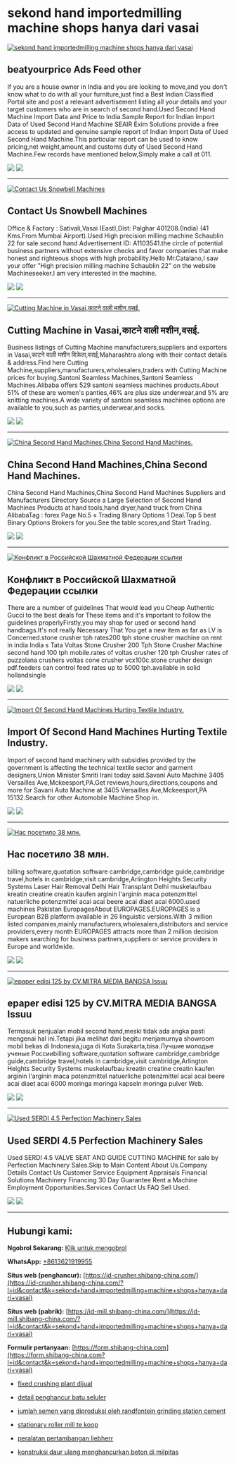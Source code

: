 # sekond hand importedmilling machine shops hanya dari vasai

<a href="https://swt.shibang-china.com/?l=id&img&k=sekond+hand+importedmilling+machine+shops+hanya+dari+vasai" target="_blank">![sekond hand importedmilling machine shops hanya dari vasai](http://static.shibang-china.com/all-800x300/1453.jpg)</a>

## beatyourprice Ads Feed other
If you are a house owner in India and you are looking to move,and you don't know what to do with all your furniture,just find a Best Indian Classified Portal site and post a relevant advertisement listing all your details and your target customers who are in search of second hand.Used Second Hand Machine Import Data and Price to India.Sample Report for Indian Import Data of Used Second Hand Machine SEAIR Exim Solutions provide a free access to updated and genuine sample report of Indian Import Data of Used Second Hand Machine.This particular report can be used to know pricing,net weight,amount,and customs duty of Used Second Hand Machine.Few records have mentioned below,Simply make a call at 011.


<a href="https://whatsapp.shibangsoft.com/WhatsApp.php" target="_blank" title="WhatsApp">![](http://static.shibang-china.com/icon/whatsapp.png)</a> <a href="https://swt.shibang-china.com/?l=id&icon&k=sekond+hand+importedmilling+machine+shops+hanya+dari+vasai" target="_blank">![](http://static.shibang-china.com/icon/chat-id.png)</a>

---

<a href="https://swt.shibang-china.com/?l=id&img&k=sekond+hand+importedmilling+machine+shops+hanya+dari+vasai" target="_blank">![Contact Us Snowbell Machines](http://static.shibang-china.com/all-800x300/963.jpg)</a>

## Contact Us Snowbell Machines
Office & Factory : Sativali,Vasai (East),Dist: Palghar 401208.(India) (41 Kms.From Mumbai Airport).Used High precision milling machine Schaublin 22 for sale.second hand Advertisement ID: A1103541.the circle of potential business partners without extensive checks and favor companies that make honest and righteous shops with high probability.Hello Mr.Catalano,I saw your offer "High precision milling machine Schaublin 22" on the website Machineseeker.I am very interested in the machine.


<a href="https://whatsapp.shibangsoft.com/WhatsApp.php" target="_blank" title="WhatsApp">![](http://static.shibang-china.com/icon/whatsapp.png)</a> <a href="https://swt.shibang-china.com/?l=id&icon&k=sekond+hand+importedmilling+machine+shops+hanya+dari+vasai" target="_blank">![](http://static.shibang-china.com/icon/chat-id.png)</a>

---

<a href="https://swt.shibang-china.com/?l=id&img&k=sekond+hand+importedmilling+machine+shops+hanya+dari+vasai" target="_blank">![Cutting Machine in Vasai,काटने वाली मशीन,वसई.](http://static.shibang-china.com/all-800x300/734.jpg)</a>

## Cutting Machine in Vasai,काटने वाली मशीन,वसई.
Business listings of Cutting Machine manufacturers,suppliers and exporters in Vasai,काटने वाली मशीन विक्रेता,वसई,Maharashtra along with their contact details & address.Find here Cutting Machine,suppliers,manufacturers,wholesalers,traders with Cutting Machine prices for buying.Santoni Seamless Machines,Santoni Seamless Machines.Alibaba offers 529 santoni seamless machines products.About 51% of these are women's panties,46% are plus size underwear,and 5% are knitting machines.A wide variety of santoni seamless machines options are available to you,such as panties,underwear,and socks.


<a href="https://whatsapp.shibangsoft.com/WhatsApp.php" target="_blank" title="WhatsApp">![](http://static.shibang-china.com/icon/whatsapp.png)</a> <a href="https://swt.shibang-china.com/?l=id&icon&k=sekond+hand+importedmilling+machine+shops+hanya+dari+vasai" target="_blank">![](http://static.shibang-china.com/icon/chat-id.png)</a>

---

<a href="https://swt.shibang-china.com/?l=id&img&k=sekond+hand+importedmilling+machine+shops+hanya+dari+vasai" target="_blank">![China Second Hand Machines,China Second Hand Machines.](http://static.shibang-china.com/all-800x300/726.jpg)</a>

## China Second Hand Machines,China Second Hand Machines.
China Second Hand Machines,China Second Hand Machines Suppliers and Manufacturers Directory Source a Large Selection of Second Hand Machines Products at hand tools,hand dryer,hand truck from China AlibabaTag : forex Page No.5 « Trading Binary Options 1 Deal.Top 5 best Binary Options Brokers for you.See the table scores,and Start Trading.


<a href="https://whatsapp.shibangsoft.com/WhatsApp.php" target="_blank" title="WhatsApp">![](http://static.shibang-china.com/icon/whatsapp.png)</a> <a href="https://swt.shibang-china.com/?l=id&icon&k=sekond+hand+importedmilling+machine+shops+hanya+dari+vasai" target="_blank">![](http://static.shibang-china.com/icon/chat-id.png)</a>

---

<a href="https://swt.shibang-china.com/?l=id&img&k=sekond+hand+importedmilling+machine+shops+hanya+dari+vasai" target="_blank">![Конфликт в Российской Шахматной Федерации ссылки](http://static.shibang-china.com/all-800x300/667.jpg)</a>

## Конфликт в Российской Шахматной Федерации ссылки
There are a number of guidelines That would lead you Cheap Authentic Gucci to the best deals for These items and it's important to follow the guidelines properlyFirstly,you may shop for used or second hand handbags.It's not really Necessary That You get a new item as far as LV is Concerned.stone crusher tph rates200 tph stone crusher machine on rent in india India s Tata Voltas Stone Crusher 200 Tph Stone Crusher Machine second hand 100 tph mobile.rates of voltas crusher 120 tph Crusher rates of puzzolana crushers voltas cone crusher vcx100c.stone crusher design pdf.feeders can control feed rates up to 5000 tph.available in solid hollandsingle


<a href="https://whatsapp.shibangsoft.com/WhatsApp.php" target="_blank" title="WhatsApp">![](http://static.shibang-china.com/icon/whatsapp.png)</a> <a href="https://swt.shibang-china.com/?l=id&icon&k=sekond+hand+importedmilling+machine+shops+hanya+dari+vasai" target="_blank">![](http://static.shibang-china.com/icon/chat-id.png)</a>

---

<a href="https://swt.shibang-china.com/?l=id&img&k=sekond+hand+importedmilling+machine+shops+hanya+dari+vasai" target="_blank">![Import Of Second Hand Machines Hurting Textile Industry.](http://static.shibang-china.com/all-800x300/704.jpg)</a>

## Import Of Second Hand Machines Hurting Textile Industry.
Import of second hand machinery with subsidies provided by the government is affecting the technical textile sector and garment designers,Union Minister Smriti Irani today said.Savani Auto Machine 3405 Versailles Ave,Mckeesport,PA.Get reviews,hours,directions,coupons and more for Savani Auto Machine at 3405 Versailles Ave,Mckeesport,PA 15132.Search for other Automobile Machine Shop in.


<a href="https://whatsapp.shibangsoft.com/WhatsApp.php" target="_blank" title="WhatsApp">![](http://static.shibang-china.com/icon/whatsapp.png)</a> <a href="https://swt.shibang-china.com/?l=id&icon&k=sekond+hand+importedmilling+machine+shops+hanya+dari+vasai" target="_blank">![](http://static.shibang-china.com/icon/chat-id.png)</a>

---

<a href="https://swt.shibang-china.com/?l=id&img&k=sekond+hand+importedmilling+machine+shops+hanya+dari+vasai" target="_blank">![Нас посетило 38 млн.](http://static.shibang-china.com/all-800x300/1401.jpg)</a>

## Нас посетило 38 млн.
billing software,quotation software cambridge,cambridge guide,cambridge travel,hotels in cambridge,visit cambridge,Arlington Heights Security Systems Laser Hair Removal Delhi Hair Transplant Delhi muskelaufbau kreatin creatine creatin kaufen arginin l'arginin maca potenzmittel natuerliche potenzmittel acai acai beere acai diaet acai 6000.used machines Pakistan EuropagesAbout EUROPAGES.EUROPAGES is a European B2B platform available in 26 linguistic versions.With 3 million listed companies,mainly manufacturers,wholesalers,distributors and service providers,every month EUROPAGES attracts more than 2 million decision makers searching for business partners,suppliers or service providers in Europe and worldwide.


<a href="https://whatsapp.shibangsoft.com/WhatsApp.php" target="_blank" title="WhatsApp">![](http://static.shibang-china.com/icon/whatsapp.png)</a> <a href="https://swt.shibang-china.com/?l=id&icon&k=sekond+hand+importedmilling+machine+shops+hanya+dari+vasai" target="_blank">![](http://static.shibang-china.com/icon/chat-id.png)</a>

---

<a href="https://swt.shibang-china.com/?l=id&img&k=sekond+hand+importedmilling+machine+shops+hanya+dari+vasai" target="_blank">![epaper edisi 125 by CV.MITRA MEDIA BANGSA Issuu](http://static.shibang-china.com/all-800x300/39.jpg)</a>

## epaper edisi 125 by CV.MITRA MEDIA BANGSA Issuu
Termasuk penjualan mobil second hand,meski tidak ada angka pasti mengenai hal ini.Tetapi jika melihat dari begitu menjamurnya showroom mobil bekas di Indonesia,juga di Kota Surakarta,bisa.Лучшие молодые ученые Россииbilling software,quotation software cambridge,cambridge guide,cambridge travel,hotels in cambridge,visit cambridge,Arlington Heights Security Systems muskelaufbau kreatin creatine creatin kaufen arginin l'arginin maca potenzmittel natuerliche potenzmittel acai acai beere acai diaet acai 6000 moringa moringa kapseln moringa pulver Web.


<a href="https://whatsapp.shibangsoft.com/WhatsApp.php" target="_blank" title="WhatsApp">![](http://static.shibang-china.com/icon/whatsapp.png)</a> <a href="https://swt.shibang-china.com/?l=id&icon&k=sekond+hand+importedmilling+machine+shops+hanya+dari+vasai" target="_blank">![](http://static.shibang-china.com/icon/chat-id.png)</a>

---

<a href="https://swt.shibang-china.com/?l=id&img&k=sekond+hand+importedmilling+machine+shops+hanya+dari+vasai" target="_blank">![Used SERDI 4.5 Perfection Machinery Sales](http://static.shibang-china.com/all-800x300/1330.jpg)</a>

## Used SERDI 4.5 Perfection Machinery Sales
Used SERDI 4.5 VALVE SEAT AND GUIDE CUTTING MACHINE for sale by Perfection Machinery Sales.Skip to Main Content About Us.Company Details Contact Us Customer Service Equipment Appraisals Financial Solutions Machinery Financing 30 Day Guarantee Rent a Machine Employment Opportunities.Services Contact Us FAQ Sell Used.

<a href="https://whatsapp.shibangsoft.com/WhatsApp.php" target="_blank" title="WhatsApp">![](http://static.shibang-china.com/icon/whatsapp.png)</a> <a href="https://swt.shibang-china.com/?l=id&icon&k=sekond+hand+importedmilling+machine+shops+hanya+dari+vasai" target="_blank">![](http://static.shibang-china.com/icon/chat-id.png)</a>

---
## Hubungi kami:

**Ngobrol Sekarang:** [Klik untuk mengobrol](https://swt.shibang-china.com?l=id&contact&k=sekond+hand+importedmilling+machine+shops+hanya+dari+vasai)

**WhatsApp:**  [+8613621919955](https://whatsapp.shibangsoft.com/WhatsApp.php)

**Situs web (penghancur):** [https://id-crusher.shibang-china.com/](https://id-crusher.shibang-china.com/?l=id&contact&k=sekond+hand+importedmilling+machine+shops+hanya+dari+vasai)

**Situs web (pabrik):** [https://id-mill.shibang-china.com/](https://id-mill.shibang-china.com/?l=id&contact&k=sekond+hand+importedmilling+machine+shops+hanya+dari+vasai)

**Formulir pertanyaan:** [https://form.shibang-china.com](https://form.shibang-china.com?l=id&contact&k=sekond+hand+importedmilling+machine+shops+hanya+dari+vasai)

* [fixed crushing plant dijual](../12/fixed%20crushing%20plant%20dijual.md)

* [detail penghancur batu seluler](../11/detail%20penghancur%20batu%20seluler.md)

* [jumlah semen yang diproduksi oleh randfontein grinding station cement](../14/jumlah%20semen%20yang%20diproduksi%20oleh%20randfontein%20grinding%20station%20cement.md)

* [stationary roller mill te koop](../13/stationary%20roller%20mill%20te%20koop.md)

* [peralatan pertambangan liebherr](../15/peralatan%20pertambangan%20liebherr.md)

* [konstruksi daur ulang menghancurkan beton di milpitas](../13/konstruksi%20daur%20ulang%20menghancurkan%20beton%20di%20milpitas.md)